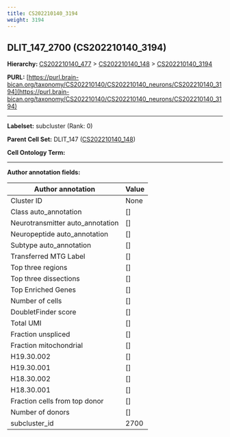 ```yaml
---
title: CS202210140_3194
weight: 3194
---
```

## DLIT_147_2700 (CS202210140_3194)
<b>Hierarchy: </b>
[CS202210140_477](../CS202210140_477) >
[CS202210140_148](../CS202210140_148) >
[CS202210140_3194](../CS202210140_3194)

**PURL:** [https://purl.brain-bican.org/taxonomy/CS202210140/CS202210140_neurons/CS202210140_3194](https://purl.brain-bican.org/taxonomy/CS202210140/CS202210140_neurons/CS202210140_3194)

---


**Labelset:** subcluster (Rank: 0)

**Parent Cell Set:** DLIT_147 ([CS202210140_148](../CS202210140_148))



**Cell Ontology Term:** 

[MARKER GENES.]: #


---

[TRANSFERRED ANNOTATIONS.]: #


[AUTHOR ANNOTATION FIELDS.]: #


**Author annotation fields:**

| Author annotation | Value |
|-------------------|-------|
|Cluster ID|None|
|Class auto_annotation|[]|
|Neurotransmitter auto_annotation|[]|
|Neuropeptide auto_annotation|[]|
|Subtype auto_annotation|[]|
|Transferred MTG Label|[]|
|Top three regions|[]|
|Top three dissections|[]|
|Top Enriched Genes|[]|
|Number of cells|[]|
|DoubletFinder score|[]|
|Total UMI|[]|
|Fraction unspliced|[]|
|Fraction mitochondrial|[]|
|H19.30.002|[]|
|H19.30.001|[]|
|H18.30.002|[]|
|H18.30.001|[]|
|Fraction cells from top donor|[]|
|Number of donors|[]|
|subcluster_id|2700|
